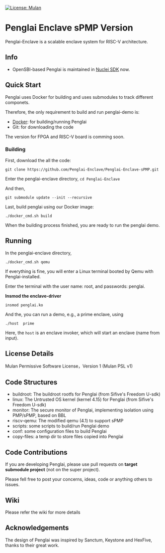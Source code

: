 [![License: Mulan](https://img.shields.io/badge/license-Mulan-brightgreen.svg)](https://license.coscl.org.cn/MulanPSL)


# Penglai Enclave sPMP Version

Penglai-Enclave is a scalable enclave system for RISC-V architecture.

## Info

- OpenSBI-based Penglai is maintained in [Nuclei SDK](https://github.com/Nuclei-Software/nuclei-linux-sdk/tree/dev_flash_penglai_spmp) now.

## Quick Start

Penglai uses Docker for building and uses submodules to track different componets.

Therefore, the only requirement to build and run penglai-demo is:

- [Docker](https://docs.docker.com): for building/running Penglai
- Git: for downloading the code

The version for FPGA and RISC-V board is comming soon.

### Building

First, download the all the code:

`git clone https://github.com/Penglai-Enclave/Penglai-Enclave-sPMP.git`

Enter the penglai-enclave directory, `cd Penglai-Enclave`

And then,

`git submodule update --init --recursive`

Last, build penglai using our Docker image:

`./docker_cmd.sh build`

When the building process finished, you are ready to run the penglai demo.

## Running

In the penglai-enclave directory,

`./docker_cmd.sh qemu`

If everything is fine, you will enter a Linux terminal booted by Qemu with Penglai-installed.

Enter the terminal with the user name: root, and passwords: penglai.

**Insmod the enclave-driver**

`insmod penglai.ko`

And the, you can run a demo, e.g., a prime enclave, using

`./host  prime`

Here, the  `host` is an enclave invoker, which will start an enclave (name from input).

## License Details

Mulan Permissive Software License，Version 1 (Mulan PSL v1)

## Code Structures

- buildroot: The buildroot rootfs for Penglai (from Sifive's Freedom U-sdk)
- linux: The Untrusted OS kernel (kernel 4.15) for Penglai (from Sifive's Freedom U-sdk)
- monitor: The secure monitor of Penglai, implementing isolation using PMP/sPMP, based on BBL
- riscv-qemu: The modified qemu (4.1) to support sPMP
- scripts: some scripts to build/run Penglai demo
- conf: some configuration files to build Penglai
- copy-files: a temp dir to store files copied into Penglai

## Code Contributions

If you are developing Penglai, please use pull requests on **target submodule project** (not on the super project).

Please fell free to post your concerns, ideas, code or anything others to issues.

## Wiki

Please refer the wiki for more details

## Acknowledgements

The design of Penglai was inspired by Sanctum, Keystone and HexFive, thanks to their great work.
